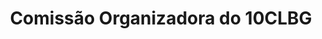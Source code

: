 ---
layout: committees
title: Comissão Organizadora do 10CLBG 
group: Comissões-10CLBG

committees:

  - role: Membros
    people:
      - name: Alexandre Pinto, JetSJ, IST
        affiliation: Presidente da SPG
      - name: Fernando Schnaid
        affiliation: Presidente da ABMS        
      - name: Laura Caldeira
        affiliation: Presidente do 17CNG
      - name: Frederico F. Falconi 
        affiliation: Vice-Presidente da ABMS         
      - name: Eduardo Fortunato
        affiliation: Vice-Presidente da SPG           
      - name: Gustavo R. Vianna
        affiliation: Secretário-geral da ABMS        
      - name: Alberto Sayão   
        affiliation: Ex-presidente da ABMS
      - name: João Marcelino
        affiliation: LNEC, Portugal        
---